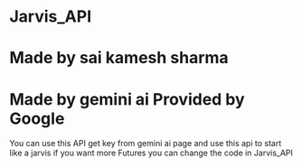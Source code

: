 # Jarvis_API
# Made by sai kamesh sharma
# Made by gemini ai Provided by Google
You can use this API 
get key from gemini ai page 
and use this api to start like a jarvis
if you want more Futures you can change the code in Jarvis_API

